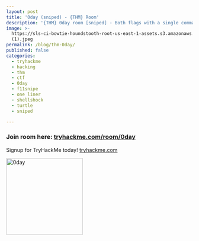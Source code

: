 ```yaml
---
layout: post
title: '0day (sniped) - {THM} Room'
description: '{THM} 0day room [sniped] - Both flags with a single command!'
image: >-
  https://sls-ci-bowtie-houndstooth-root-us-east-1-assets.s3.amazonaws.com/5290charlie/blog/1651371118951-b6d411d11d36a1b8fb915a82860e04cd
  (1).jpeg
permalink: /blog/thm-0day/
published: false
categories:
  - tryhackme
  - hacking
  - thm
  - ctf
  - 0day
  - f11snipe
  - one liner
  - shellshock
  - turtle
  - sniped

---
```

<h3>Join room here:&nbsp;<a title="Join this room!" href="https://tryhackme.com/jr/0day" target="_blank" rel="noopener">tryhackme.com/room/0day</a></h3>
<p>Signup for TryHackMe today!&nbsp;<a title="Try Hack Me Homepage" href="https://tryhackme.com/" target="_blank" rel="noopener">tryhackme.com</a></p>
<p><img src="https://sls-ci-bowtie-houndstooth-root-us-east-1-assets.s3.amazonaws.com/5290charlie/blog/1651371118951-b6d411d11d36a1b8fb915a82860e04cd (1).jpeg" alt="0day" width="207" height="206" /></p>
